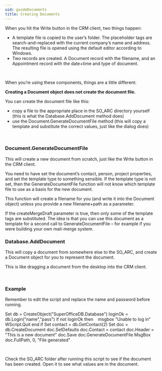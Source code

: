 ```yaml
---
uid: guideDocuments
title: Creating Documents
---
```


When you hit the Write button in the CRM client, two things happen:

-   A template file is copied to the user’s folder.
    The placeholder tags are search-and-replaced with the current company’s name and address.
    The resulting file is opened using the default editor according to Windows.
-   Two records are created.
    A Document record with the filename, and
    an Appointment record with the date+time and type of document.

 

When you’re using these components, things are a little different:

**Creating a Document object does not create the document file.**

You can create the document file like this:

-   copy a file to the appropriate place in the SO\_ARC directory yourself
    (this is what the <see cref="Database.AddDocument">Database.AddDocument</see> method does)
-   use the <see cref="IDocument.GenerateDocumentFile">Document.GenerateDocumentFile</see> method
    (this will copy a template and substitute the correct values, just like the dialog does)

 

### Document.GenerateDocumentFile

This will create a new document from scratch, just like the Write button in the CRM client.

You need to have set the document’s contact, person, project properties, and set the template type to something sensible. If the template type is not set, then the GenerateDocumentFile function will not know which template file to use as a basis for the new document.

This function will create a filename for you (and write it into the Document object) unless you provide a new filename+path as a parameter.

If the createMergeDraft parameter is true, then only some of the template tags are substituted. The idea is that you can use this document as a template for a second call to GenerateDocumentFile – for example if you were building your own mail-merge system.

### Database.AddDocument

This will copy a document from somewhere else to the SO\_ARC, and create a Document object for you to represent the document.

This is like dragging a document from the desktop into the CRM client.

 

### Example

Remember to edit the script and replace the name and password before running.

Set db = CreateObject("SuperOfficeDB.Database")
loginOk = db.Login("name","pass")
if not loginOk then
   msgbox "Unable to log in"
   WScript.Quit
end if
Set contact = db.GetContact(2)
Set doc = db.CreateDocument
doc.SetDefaults
doc.Contact = contact
doc.Header = "This is a new document"
doc.Save
doc.GenerateDocumentFile
MsgBox doc.FullPath, 0, "File generated"

 

Check the SO\_ARC folder after running this script to see if the document has been created. Open it to see what values are in the document.